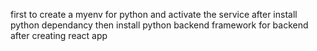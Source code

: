 first to create a myenv for python 
and activate the service 
after install python dependancy
then install python backend framework for backend
after creating react app

